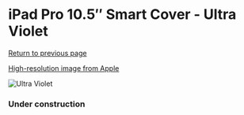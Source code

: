 # iPad Pro 10.5″ Smart Cover - Ultra Violet

[Return to previous page](/ipad_pro105)

[High-resolution image from Apple](https://store.storeimages.cdn-apple.com/8756/as-images.apple.com/is/MR5D2?wid=4500&hei=4500&fmt=png)

<div style="width: 384px"><img src="/everypreview/MR5D2.png" alt="Ultra Violet"></div>

### Under construction
